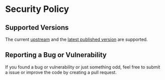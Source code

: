 # Security Policy

## Supported Versions

The current [upstream](https://github.com/konstruktoid/tymely)
and the [latest published version](https://github.com/konstruktoid/tymely/releases) are supported.

## Reporting a Bug or Vulnerability

If you found a bug or vulnerability or just something odd, feel free to submit a issue or improve the code by creating a pull request.
